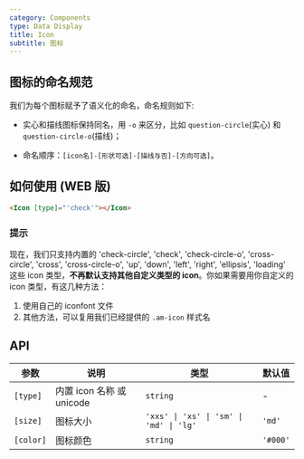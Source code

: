 ```yaml
---
category: Components
type: Data Display
title: Icon
subtitle: 图标
---
```




## 图标的命名规范

我们为每个图标赋予了语义化的命名，命名规则如下:

- 实心和描线图标保持同名，用 `-o` 来区分，比如 `question-circle`(实心) 和 `question-circle-o`(描线)；

- 命名顺序：`[icon名]-[形状可选]-[描线与否]-[方向可选]`。

## 如何使用 (WEB 版)

```html
<Icon [type]="'check'"></Icon>
```

### 提示

现在，我们只支持内置的 'check-circle', 'check', 'check-circle-o', 'cross-circle', 'cross', 'cross-circle-o', 'up', 'down', 'left', 'right', 'ellipsis', 'loading' 这些 icon 类型，**不再默认支持其他自定义类型的 icon**。你如果需要用你自定义的 icon 类型，有这几种方法：

1. 使用自己的 iconfont 文件
2. 其他方法，可以复用我们已经提供的 `.am-icon` 样式名

## API

| 参数 | 说明 | 类型 | 默认值 |
|------------|----------------|----------------|--------------|
| `[type]` | 内置 icon 名称 或 unicode | `string` | - |
| `[size]` | 图标大小 | `'xxs' \| 'xs' \| 'sm' \| 'md' \| 'lg'` | `'md'` |
| `[color]` | 图标颜色 | `string` | `'#000'` |
